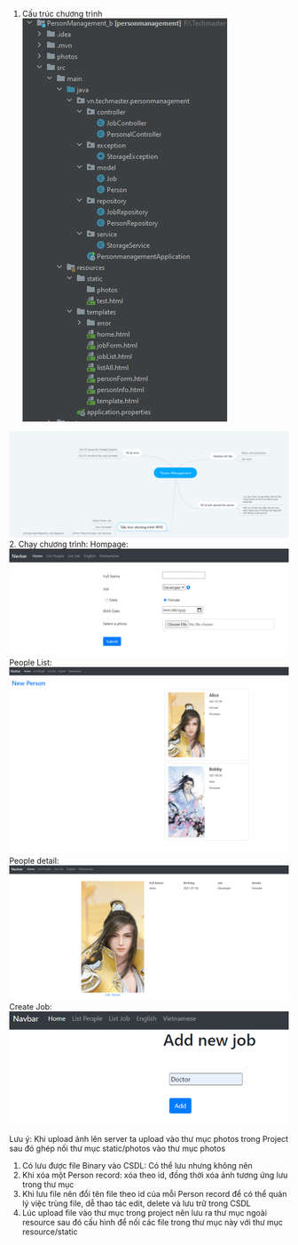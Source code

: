 1. Cấu trúc chương trình
 ![img.png](img.png)
   
![img_4.png](img_4.png)
2. Chạy chương trình:
    Hompage:
        ![img_1.png](img_1.png)
    People List:
        ![img_2.png](img_2.png)
    People detail:
        ![img_3.png](img_3.png)
    Create Job:
        ![img_5.png](img_5.png)
        
   
Lưu ý: Khi upload ảnh lên server ta upload vào thư mục photos trong Project sau đó ghép nối thư mục static/photos vào thư mục photos
1. Có lưu được file Binary vào CSDL: Có thể lưu nhưng không nên
2. Khi xóa một Person record: xóa theo id, đồng thời xóa ảnh tương ứng lưu trong thư mục
3. Khi lưu file nên đổi tên file theo id của mỗi Person record để có thể quản lý việc trùng file, dễ thao tác edit, delete và lưu trữ trong CSDL
4. Lúc upload file vào thư mục trong project nên lưu ra thư mục ngoài resource  sau đó cấu hình để nối các file trong thư mục này với thư mục resource/static